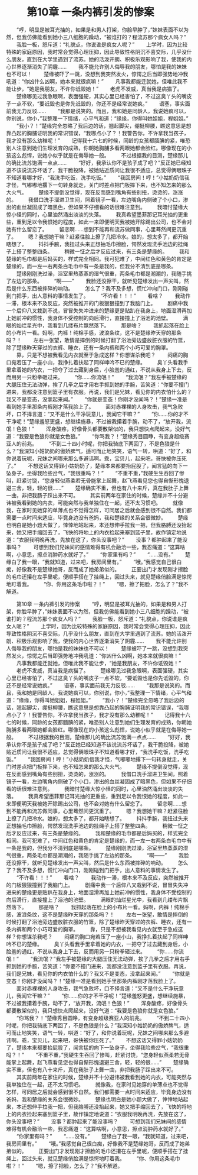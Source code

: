# 　　第10章 一条内裤引发的惨案
　　“哼，明显是被耳光抽的，如果是和男人打架，你脸早肿了，”妹妹表面不以为然，但我仿佛能看到她小三八细胞的躁动，“被谁打的？程流苏那个疯女人吗？”
　　我脸一板，怒斥道：“礼貌点，你说谁是疯女人呢？”
　　上学时，因为比较特殊的家庭原因，我时常会觉得心理压抑，因此导致性格阴沉不喜交际，几乎没什么朋友，直到在大学里遇到了流苏。她的活泼开朗、积极乐观影响了我，使我的内心世界逐渐消失了阴霾……
　　我不能允许别人侮辱我的朋友，哪怕是我的妹妹也不可以！
　　楚缘被吓了一跳，没想到我突然发火，惊愕之后当即强势地冲我吼道：“你凶什么凶啊，她本来就很疯嘛！”
　　凡事我都能迁就她，但唯此我不能让步，“她是我朋友，不许你诋毁她！”
　　老虎不发威，真当我是病猫了。
　　楚缘哪见过我急眼啊，表面强硬，其实心里已经害怕了，不过这臭丫头的嘴皮子一点不软，“要诋毁也是你先诋毁的，你还不是经常说她疯。”
　　语塞，事实面前我无力反驳……
　　“我那是说笑的。而且，我和她是同龄人，我说她疯可以，你别说，你小，”我整理一下情绪，心平气和道：“缘缘，你得叫她姐姐，程姐姐。”
　　“我小？！”楚缘完全忽略了我后边的话，翘起脚尖，绷挺柳腰，瞧这意思是想靠凸起的胸脯证明我的常识错误，“我哪点小了？！我警告你，不许拿我当孩子，我才没有那么幼稚呢！”
　　记得我十六七的时候，同龄的女孩都腼腆的紧，唯恐别人注意到她们生理发育的成熟，你朝她胸脯多看两眼她都会脸红。哪像现在的小孩这么彪悍，说她小似乎就是在侮辱她一般。
　　不过根据我的目测，楚缘那儿的确比流苏饱满一点点……
　　“好好，我承认你不是孩子成了吧？”反正她已经知道不该说流苏坏话了，我干脆投降，被她贴近质问让我很不适应，总觉得俩眼珠子不知道看哪才好，“我洗手吃饭，洗手吃饭。”
　　“我回房间！哼！”小姑奶奶信我才怪，气嘟嘟地撂下一句转身就走，关门时差点把门板摔下来，也不知怎来的那么大火气。
　　楚缘不提倒没觉得，现在反而感到嘴角有些别扭，烫烫的，涨涨的。
　　我借口洗手溜进卫生间，照着镜子一看，左边嘴角内侧破了个小口，渗出的血丝凝固成了暗黑色，但如果不仔细看的话很难注意到。
　　我暗忖楚缘大惊小怪的同时，心里油然涌出淡淡的失落。
　　我真希望墨菲那记耳光抽的更重些，重到足以令我恨她的程度，如此一来即便明天我被她开除踢出公司，也不会对她有什么留恋了。
　　留恋啊……想到不能再和流苏做同事，心里蓦然间更沉重了。
　　嗯？我想她干嘛？赶紧往脸上撩了几把冷水。娘的，想太多了，都开始瞎想了。
　　抖抖手腕，我扭过头来正想抽毛巾擦脸，愕然发现洗手池边的挂绳子上搭了整整四条。
　　稍微一怔之后才反应过来，有三条是楚缘的。
　　我和楚缘的毛巾都是后妈买的，样式完全相同。我可犯难了，中间红色和黄色的肯定是楚缘的，而一左一右两条白毛巾中有一条是我的，但我分不清到底是哪条。
　　楚缘刚刚洗过澡，浴室里热蒸蒸的湿气很重，两条毛巾都是潮潮的，我随手挑了左边的那条。
　　“啊——”
　　我脸还没擦干，就听见楚缘发出一声尖叫，然后是什么东西被摔碎的响动。
　　怎么了？我不及多想，慌忙冲向门口，刚刚碰到门把手，出人意料的事情发生了。
　　“不许看！！！”
　　看啥？
　　我动作一滞，根本来不及反应，突然被推开的门板狠狠撞到了我脑门上。
　　剧痛中我一个后仰八叉栽到不说，冒冒失失冲进来的楚缘更是贴趴在我身上，地面湿滑再加上她前冲的惯性，我身体不受控制的向后滑行，直接撞上了浴池的池壁。
　　满眼的灿烂星光中，我看到几缕布片飘然落下。
　　那是啥？
　　我抓起落在脸上的小布片一看。妈啊，内裤！纯棉手感，波浪条纹，这不是楚缘昨天穿的那条吗？！
　　左右一张望，敢情是摔倒的时候打翻了浴池旁边盛放脏衣服的竹篮，除了楚缘昨天穿过的衣裤、睡衣，还有一条内裤和两个小巧可爱的胸罩。
　　靠，只是不想被我看见内衣就至于急成这样？你想谋杀我吧？
　　闷痛的胸口宛若压了一座小山，我挣扎着扶起了同样呻吟不已的楚缘。
　　臭丫头看我手里拿着她的内衣，一把夺了过去藏到身后，小脸羞的通红，不说从我身上下去，反而用另一只粉拳砸过来。
　　“你……你流氓！”
　　“我流氓？”我左手被楚缘的大腿压住无法动弹，挨了几拳之后才用右手抓到她的手腕，苦笑道：“你要不撞门进来，我都没注意到篮子里有衣服。再说，我们是兄妹，看见你的内衣怕什么的？我又不是变态，没拿起来闻。”
　　“你就是变态！你刚才没闻吗？！”楚缘一准是看到她手里那条内裤刚才落我脸上了。
　　面对赤裸裸的人身攻击，我气急败坏，口不择言道：“又不是什么干净玩意儿，我闻它干嘛？”
　　“你……你的才不干净呢！”楚缘羞怒更盛，想继续施暴，不过被我攥着手腕，动不了，“放开我，流氓！色狼！”
　　浑身酸疼，好像骨头都要散架似的，我只想快点爬起来，没好气道：“我要是色狼你就是女色狼。”
　　“你骂我？！”楚缘秀目圆睁，有变身超级赛亚人的前兆。
　　“不到二十四小时呢，你把我骑底下两回了，不是色狼是什么？”我深知小姑奶奶的傲娇脾气，适可而止地笑笑，语气一转，哄道：“好了，和你说着玩呢，兄妹之间哪来那么多避讳啊。乖，宝贝儿，起来吧，哥快被你压死了。”
　　不想这话又得罪小姑奶奶了，楚缘本来都要抬屁股了，闻言猛的向下一坠身子，坐得我险些岔气，“我很重吗？！”
　　“不重不重，”我硬生生吞回了惨叫，赶紧讨饶，“您身轻似燕柔若无骨能掌上起舞，赵飞燕看见您也得自惭形愧退避三舍，轻，轻的很……”
　　楚缘确实不重，但也有八十来斤，真在我肚子上舞一曲，非把我肠子踩出来不可。
　　其实前两年在家住的时候，楚缘并不十分避讳被我看到她的内衣，可能突然与我单独住在一起，还不太习惯吧。
　　就像我，在家时见她穿的单薄点也不觉得怎样，可同居之后就会感到很不自然。我们都需要一点时间来适应，毕竟身边没有爸妈，我和楚缘的关系会很微妙。
　　楚缘也明白是她小题大做了，悻悻地站起来，本还想伸手拉我一把，但我胳膊还没抬起来，她又把手缩回去了，飞快的将地上的内衣捡起来塞到篮子里，故作镇定地说道：“衣服我明晚再洗，先放在这了，你头没事吧？”
　　没事？都肿起来了能没事吗？
　　可想到我们兄妹间的感情难得有机会融洽一些，我忍痛道：“这算啥啊，小意思，擦点消肿药水就好了。”
　　“你家里有吗？”
　　“……没有。”
　　楚缘白了我一眼，“我就知道，过来吧，我房间里有。”
　　“哦。”我感觉自己很白痴，好像我不是楚缘她哥，反而成了她弟弟似的。
　　正要出门才发现刚才擦脸的毛巾还攥在左手里呢，便顺手搭在了挂绳上，回过头来，就见楚缘俏脸满是惊愕地盯着我。
　　“你、你用这条毛巾啦？！”
　　“嗯，擦了把脸，怎么了？”我不解道。

　　第10章 一条内裤引发的惨案
　　“哼，明显是被耳光抽的，如果是和男人打架，你脸早肿了，”妹妹表面不以为然，但我仿佛能看到她小三八细胞的躁动，“被谁打的？程流苏那个疯女人吗？”
　　我脸一板，怒斥道：“礼貌点，你说谁是疯女人呢？”
　　上学时，因为比较特殊的家庭原因，我时常会觉得心理压抑，因此导致性格阴沉不喜交际，几乎没什么朋友，直到在大学里遇到了流苏。她的活泼开朗、积极乐观影响了我，使我的内心世界逐渐消失了阴霾……
　　我不能允许别人侮辱我的朋友，哪怕是我的妹妹也不可以！
　　楚缘被吓了一跳，没想到我突然发火，惊愕之后当即强势地冲我吼道：“你凶什么凶啊，她本来就很疯嘛！”
　　凡事我都能迁就她，但唯此我不能让步，“她是我朋友，不许你诋毁她！”
　　老虎不发威，真当我是病猫了。
　　楚缘哪见过我急眼啊，表面强硬，其实心里已经害怕了，不过这臭丫头的嘴皮子一点不软，“要诋毁也是你先诋毁的，你还不是经常说她疯。”
　　语塞，事实面前我无力反驳……
　　“我那是说笑的。而且，我和她是同龄人，我说她疯可以，你别说，你小，”我整理一下情绪，心平气和道：“缘缘，你得叫她姐姐，程姐姐。”
　　“我小？！”楚缘完全忽略了我后边的话，翘起脚尖，绷挺柳腰，瞧这意思是想靠凸起的胸脯证明我的常识错误，“我哪点小了？！我警告你，不许拿我当孩子，我才没有那么幼稚呢！”
　　记得我十六七的时候，同龄的女孩都腼腆的紧，唯恐别人注意到她们生理发育的成熟，你朝她胸脯多看两眼她都会脸红。哪像现在的小孩这么彪悍，说她小似乎就是在侮辱她一般。
　　不过根据我的目测，楚缘那儿的确比流苏饱满一点点……
　　“好好，我承认你不是孩子成了吧？”反正她已经知道不该说流苏坏话了，我干脆投降，被她贴近质问让我很不适应，总觉得俩眼珠子不知道看哪才好，“我洗手吃饭，洗手吃饭。”
　　“我回房间！哼！”小姑奶奶信我才怪，气嘟嘟地撂下一句转身就走，关门时差点把门板摔下来，也不知怎来的那么大火气。
　　楚缘不提倒没觉得，现在反而感到嘴角有些别扭，烫烫的，涨涨的。
　　我借口洗手溜进卫生间，照着镜子一看，左边嘴角内侧破了个小口，渗出的血丝凝固成了暗黑色，但如果不仔细看的话很难注意到。
　　我暗忖楚缘大惊小怪的同时，心里油然涌出淡淡的失落。
　　我真希望墨菲那记耳光抽的更重些，重到足以令我恨她的程度，如此一来即便明天我被她开除踢出公司，也不会对她有什么留恋了。
　　留恋啊……想到不能再和流苏做同事，心里蓦然间更沉重了。
　　嗯？我想她干嘛？赶紧往脸上撩了几把冷水。娘的，想太多了，都开始瞎想了。
　　抖抖手腕，我扭过头来正想抽毛巾擦脸，愕然发现洗手池边的挂绳子上搭了整整四条。
　　稍微一怔之后才反应过来，有三条是楚缘的。
　　我和楚缘的毛巾都是后妈买的，样式完全相同。我可犯难了，中间红色和黄色的肯定是楚缘的，而一左一右两条白毛巾中有一条是我的，但我分不清到底是哪条。
　　楚缘刚刚洗过澡，浴室里热蒸蒸的湿气很重，两条毛巾都是潮潮的，我随手挑了左边的那条。
　　“啊——”
　　我脸还没擦干，就听见楚缘发出一声尖叫，然后是什么东西被摔碎的响动。
　　怎么了？我不及多想，慌忙冲向门口，刚刚碰到门把手，出人意料的事情发生了。
　　“不许看！！！”
　　看啥？
　　我动作一滞，根本来不及反应，突然被推开的门板狠狠撞到了我脑门上。
　　剧痛中我一个后仰八叉栽到不说，冒冒失失冲进来的楚缘更是贴趴在我身上，地面湿滑再加上她前冲的惯性，我身体不受控制的向后滑行，直接撞上了浴池的池壁。
　　满眼的灿烂星光中，我看到几缕布片飘然落下。
　　那是啥？
　　我抓起落在脸上的小布片一看。妈啊，内裤！纯棉手感，波浪条纹，这不是楚缘昨天穿的那条吗？！
　　左右一张望，敢情是摔倒的时候打翻了浴池旁边盛放脏衣服的竹篮，除了楚缘昨天穿过的衣裤、睡衣，还有一条内裤和两个小巧可爱的胸罩。
　　靠，只是不想被我看见内衣就至于急成这样？你想谋杀我吧？
　　闷痛的胸口宛若压了一座小山，我挣扎着扶起了同样呻吟不已的楚缘。
　　臭丫头看我手里拿着她的内衣，一把夺了过去藏到身后，小脸羞的通红，不说从我身上下去，反而用另一只粉拳砸过来。
　　“你……你流氓！”
　　“我流氓？”我左手被楚缘的大腿压住无法动弹，挨了几拳之后才用右手抓到她的手腕，苦笑道：“你要不撞门进来，我都没注意到篮子里有衣服。再说，我们是兄妹，看见你的内衣怕什么的？我又不是变态，没拿起来闻。”
　　“你就是变态！你刚才没闻吗？！”楚缘一准是看到她手里那条内裤刚才落我脸上了。
　　面对赤裸裸的人身攻击，我气急败坏，口不择言道：“又不是什么干净玩意儿，我闻它干嘛？”
　　“你……你的才不干净呢！”楚缘羞怒更盛，想继续施暴，不过被我攥着手腕，动不了，“放开我，流氓！色狼！”
　　浑身酸疼，好像骨头都要散架似的，我只想快点爬起来，没好气道：“我要是色狼你就是女色狼。”
　　“你骂我？！”楚缘秀目圆睁，有变身超级赛亚人的前兆。
　　“不到二十四小时呢，你把我骑底下两回了，不是色狼是什么？”我深知小姑奶奶的傲娇脾气，适可而止地笑笑，语气一转，哄道：“好了，和你说着玩呢，兄妹之间哪来那么多避讳啊。乖，宝贝儿，起来吧，哥快被你压死了。”
　　不想这话又得罪小姑奶奶了，楚缘本来都要抬屁股了，闻言猛的向下一坠身子，坐得我险些岔气，“我很重吗？！”
　　“不重不重，”我硬生生吞回了惨叫，赶紧讨饶，“您身轻似燕柔若无骨能掌上起舞，赵飞燕看见您也得自惭形愧退避三舍，轻，轻的很……”
　　楚缘确实不重，但也有八十来斤，真在我肚子上舞一曲，非把我肠子踩出来不可。
　　其实前两年在家住的时候，楚缘并不十分避讳被我看到她的内衣，可能突然与我单独住在一起，还不太习惯吧。
　　就像我，在家时见她穿的单薄点也不觉得怎样，可同居之后就会感到很不自然。我们都需要一点时间来适应，毕竟身边没有爸妈，我和楚缘的关系会很微妙。
　　楚缘也明白是她小题大做了，悻悻地站起来，本还想伸手拉我一把，但我胳膊还没抬起来，她又把手缩回去了，飞快的将地上的内衣捡起来塞到篮子里，故作镇定地说道：“衣服我明晚再洗，先放在这了，你头没事吧？”
　　没事？都肿起来了能没事吗？
　　可想到我们兄妹间的感情难得有机会融洽一些，我忍痛道：“这算啥啊，小意思，擦点消肿药水就好了。”
　　“你家里有吗？”
　　“……没有。”
　　楚缘白了我一眼，“我就知道，过来吧，我房间里有。”
　　“哦。”我感觉自己很白痴，好像我不是楚缘她哥，反而成了她弟弟似的。
　　正要出门才发现刚才擦脸的毛巾还攥在左手里呢，便顺手搭在了挂绳上，回过头来，就见楚缘俏脸满是惊愕地盯着我。
　　“你、你用这条毛巾啦？！”
　　“嗯，擦了把脸，怎么了？”我不解道。
